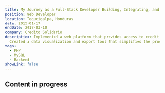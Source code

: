 ```yaml
---
title: My Journey as a Full-Stack Developer Building, Integrating, and Modernizing Platforms.
position: Web Developer
location: Tegucigalpa, Honduras
date: 2015-01-17
endDate: 2017-03-10
company: Credito Solidario
description: Implemented a web platform that provides access to credit and financial education for the Honduran population. The platform processed more than 150K credit disbursements.
  Created a data visualization and export tool that simplifies the process of generating reports on credit grants for presentation to the presidential program.
tags:
  - PHP
  - MySQL
  - Backend
showLink: false
---
```


## Content in progress